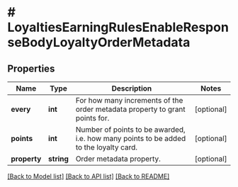 # # LoyaltiesEarningRulesEnableResponseBodyLoyaltyOrderMetadata

## Properties

Name | Type | Description | Notes
------------ | ------------- | ------------- | -------------
**every** | **int** | For how many increments of the order metadata property to grant points for. | [optional]
**points** | **int** | Number of points to be awarded, i.e. how many points to be added to the loyalty card. | [optional]
**property** | **string** | Order metadata property. | [optional]

[[Back to Model list]](../../README.md#models) [[Back to API list]](../../README.md#endpoints) [[Back to README]](../../README.md)
